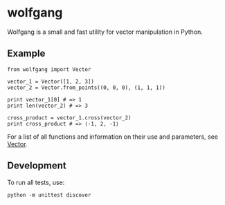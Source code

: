 # wolfgang

Wolfgang is a small and fast utility for vector manipulation in Python.

## Example

```
from wolfgang import Vector

vector_1 = Vector([1, 2, 3])
vector_2 = Vector.from_points((0, 0, 0), (1, 1, 1))

print vector_1[0] # => 1
print len(vector_2) # => 3

cross_product = vector_1.cross(vector_2)
print cross_product # => ⟨-1, 2, -1⟩
```

For a list of all functions and information on their use and parameters, see [Vector](<https://github.com/Cisplatin/wolfgang/blob/master/wolfgang/vector.py>).

## Development

To run all tests, use:

```
python -m unittest discover
```
